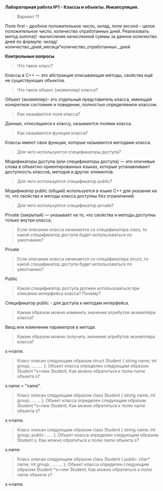 **Лабораторная работа №1 - Классы и объекты. Инкапсуляция.**
>Вариант 11

Поле first – дробное положительное число, оклад, поле second – целое положительное число, количество отработанных дней. Реализовать метод summa() –вычисление начисленной суммы за данное количество дней по формуле: оклад/количество_дней_месяца*количество_отработанных _дней

**Контрольные вопросы**
>Что такое класс?

Классы в С++ — это абстракция описывающая методы, свойства ещё не существующих объектов.
> Что такое объект (экземпляр) класса?

Объект (экземпляр)– это отдельный представитель класса, имеющий конкретное состояние и поведение, полностью определяемое классом.
>Как называются поля класса?

Данные, относящиеся к классу, называются полями класса.
>Как называются функции класса?

Классы имеют свои функции, которые называются методами класса.
>Для чего используются спецификаторы доступа?

Модификаторы доступа (или спецификаторы доступа) — это ключевые слова в объектно-ориентированных языках, которые устанавливают доступность классов, методов и других элементов.

>Для чего используется спецификатор public?

Модификатор public (общий) используется в языке C++ для указания на то, что свойства и методы класса доступны без ограничений.

>Для чего используется спецификатор private?

Private (закрытый) — указывает на то, что свойства и методы доступны только внутри класса;
>Если описание класса начинается со спецификатора class, то какой спецификатор 
доступа будет использоваться по умолчанию?

Private
>Если описание класса начинается со спецификатора struct, то какой спецификатор 
доступа будет использоваться по умолчанию?

Public

>Какой спецификатор доступа должен использоваться при описании интерфейса 
класса? Почему?

Спецификатор public - для доступа к методам интерфейса.

>Каким образом можно изменить значения атрибутов экземпляра класса?

Ввод или изменение параметров в методе.

>Каким образом можно получить значения атрибутов экземпляра класса?

s->name.

>Класс описан следующим образом 
struct Student
{
string name; 
int group;
………
};
Объект класса определен следующим образом 
Student *s=new Student;
Как можно обратиться к полю name объекта s?

s.name = "name".

>Класс описан следующим образом 
class Student
{
string name; 
int group;
…….
};
Объект класса определен следующим образом 
Student *s=new Student;
Как можно обратиться к полю name объекта s?

s->name.

>Класс описан следующим образом 
class Student
{
string name; 
int group; 
public:
…..
};
Объект класса определен следующим образом 
Student s;
Как можно обратиться к полю name объекта s?

s.name

>Класс описан следующим образом 
class Student
{
public:
char* name; 
int group;
………
};
Объект класса определен следующим образом 
Student *s=new Student;
Как можно обратиться к полю name объекта s?

s->name.


